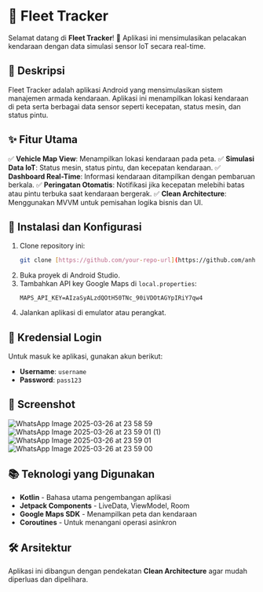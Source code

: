 # 🚗 Fleet Tracker

Selamat datang di **Fleet Tracker**! 🚀 Aplikasi ini mensimulasikan pelacakan kendaraan dengan data simulasi sensor IoT secara real-time.

## 📜 Deskripsi

Fleet Tracker adalah aplikasi Android yang mensimulasikan sistem manajemen armada kendaraan. Aplikasi ini menampilkan lokasi kendaraan di peta serta berbagai data sensor seperti kecepatan, status mesin, dan status pintu.

## ✨ Fitur Utama

✅ **Vehicle Map View**: Menampilkan lokasi kendaraan pada peta.
✅ **Simulasi Data IoT**: Status mesin, status pintu, dan kecepatan kendaraan.
✅ **Dashboard Real-Time**: Informasi kendaraan ditampilkan dengan pembaruan berkala.
✅ **Peringatan Otomatis**: Notifikasi jika kecepatan melebihi batas atau pintu terbuka saat kendaraan bergerak.
✅ **Clean Architecture**: Menggunakan MVVM untuk pemisahan logika bisnis dan UI.

## 🔧 Instalasi dan Konfigurasi

1. Clone repository ini:
   ```sh
   git clone [https://github.com/your-repo-url](https://github.com/anhaki/FleetTrackerTest)
   ```
2. Buka proyek di Android Studio.
3. Tambahkan API key Google Maps di `local.properties`:
   ```properties
   MAPS_API_KEY=AIzaSyALzdQOtH50TNc_90iVDOtAGYpIRiY7qw4
   ```
4. Jalankan aplikasi di emulator atau perangkat.

## 🔑 Kredensial Login

Untuk masuk ke aplikasi, gunakan akun berikut:
- **Username**: `username`
- **Password**: `pass123`

## 📸 Screenshot
![WhatsApp Image 2025-03-26 at 23 58 59](https://github.com/user-attachments/assets/5f85a0d5-f004-4fd8-9985-068c4ee7e843)
![WhatsApp Image 2025-03-26 at 23 59 01 (1)](https://github.com/user-attachments/assets/5aeab615-a524-44a1-af3d-2acc7c677514)
![WhatsApp Image 2025-03-26 at 23 59 01](https://github.com/user-attachments/assets/04375c4c-7340-40ec-83d3-c0d60cfb6d32)
![WhatsApp Image 2025-03-26 at 23 59 00](https://github.com/user-attachments/assets/569217e7-c5ee-41a0-a60b-59ec9d81e691)



## 📚 Teknologi yang Digunakan

- **Kotlin** - Bahasa utama pengembangan aplikasi
- **Jetpack Components** - LiveData, ViewModel, Room
- **Google Maps SDK** - Menampilkan peta dan kendaraan
- **Coroutines** - Untuk menangani operasi asinkron

## 🛠 Arsitektur

Aplikasi ini dibangun dengan pendekatan **Clean Architecture** agar mudah diperluas dan dipelihara.

